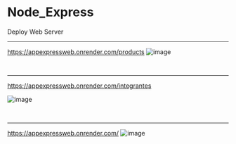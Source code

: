 # Node_Express
Deploy Web Server 
___
https://appexpressweb.onrender.com/products
![image](https://github.com/Byrontosh/Node_Express/assets/26908663/7eaf6d01-138a-4195-bbd3-7b6c68b6358d)

<br>

___
https://appexpressweb.onrender.com/integrantes

![image](https://github.com/Byrontosh/Node_Express/assets/26908663/b1f81b6c-4c6d-42fa-92d1-52a159fd2e5f)

<br>

___
https://appexpressweb.onrender.com/
![image](https://github.com/Byrontosh/Node_Express/assets/26908663/86561f0c-fc35-494d-ba66-23e414bd7d14)



